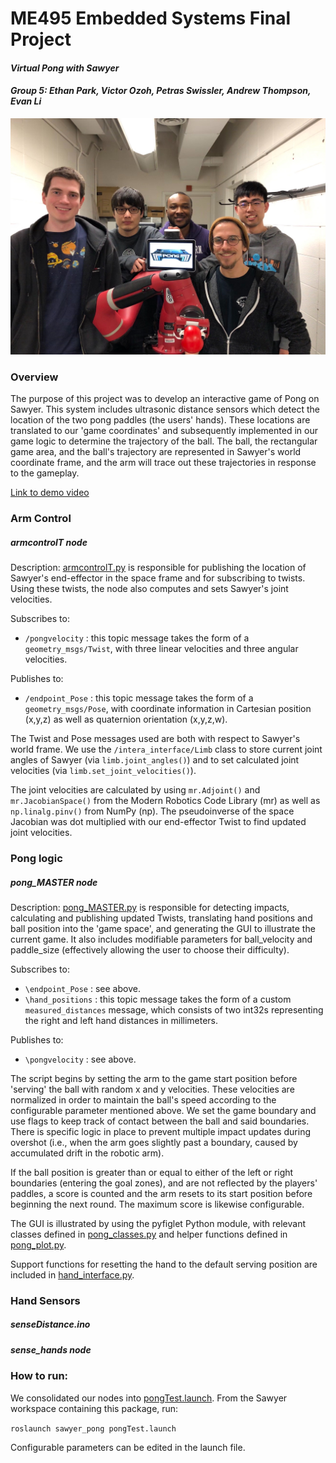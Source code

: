 # ME495 Embedded Systems Final Project

#### *Virtual Pong with Sawyer*
#### *Group 5: Ethan Park, Victor Ozoh, Petras Swissler, Andrew Thompson, Evan Li*

![group photo](groupphoto.jpg)

### Overview

The purpose of this project was to develop an interactive game of Pong on Sawyer. This system includes ultrasonic distance sensors which detect the location of the two pong paddles (the users' hands). These locations are translated to our 'game coordinates' and subsequently implemented in our game logic to determine the trajectory of the ball. The ball, the rectangular game area, and the ball's trajectory are represented in Sawyer's world coordinate frame, and the arm will trace out these trajectories in response to the gameplay.

[Link to demo video](https://youtu.be/s9HeBjx-4tQ)

### Arm Control

##### armcontrolT node
Description: [armcontrolT.py](src/armcontrolT.py) is responsible for publishing the location of Sawyer's end-effector in the space frame and for subscribing to twists. Using these twists, the node also computes and sets Sawyer's joint velocities.

Subscribes to:
* `/pongvelocity` : this topic message takes the form of a `geometry_msgs/Twist`, with three linear velocities and three angular velocities.

Publishes to:
* `/endpoint_Pose` : this topic message takes the form of a `geometry_msgs/Pose`, with coordinate information in Cartesian position (x,y,z) as well as quaternion orientation (x,y,z,w).

The Twist and Pose messages used are both with respect to Sawyer's world frame. We use the `/intera_interface/Limb` class to store current joint angles of Sawyer (via `limb.joint_angles()`) and to set calculated joint velocities (via `limb.set_joint_velocities()`).

 The joint velocities are calculated by using `mr.Adjoint()` and `mr.JacobianSpace()` from the Modern Robotics Code Library (mr) as well as `np.linalg.pinv()` from NumPy (np). The pseudoinverse of the space Jacobian was dot multiplied with our end-effector Twist to find updated joint velocities.

### Pong logic

##### pong_MASTER node

Description: [pong_MASTER.py](src/pong_MASTER.py) is responsible for detecting impacts, calculating and publishing updated Twists, translating hand positions and ball position into the 'game space', and generating the GUI to illustrate the current game. It also includes modifiable parameters for ball_velocity and paddle_size (effectively allowing the user to choose their difficulty).

Subscribes to:
* `\endpoint_Pose` : see above.
* `\hand_positions` : this topic message takes the form of a custom `measured_distances` message, which consists of two int32s representing the right and left hand distances in millimeters.

Publishes to:
* `\pongvelocity` : see above.

The script begins by setting the arm to the game start position before 'serving' the ball with random x and y velocities. These velocities are normalized in order to maintain the ball's speed according to the configurable parameter mentioned above. We set the game boundary and use flags to keep track of contact between the ball and said boundaries. There is specific logic in place to prevent multiple impact updates during overshot (i.e., when the arm goes slightly past a boundary, caused by accumulated drift in the robotic arm).

If the ball position is greater than or equal to either of the left or right boundaries (entering the goal zones), and are not reflected by the players' paddles, a score is counted and the arm resets to its start position before beginning the next round. The maximum score is likewise configurable.

The GUI is illustrated by using the pyfiglet Python module, with relevant classes defined in [pong_classes.py](\src\pong_classes.py) and helper functions defined in [pong_plot.py](\src\pong_plot.py).

Support functions for resetting the hand to the default serving position are included in [hand_interface.py](\src\hand_interface.py).

### Hand Sensors

##### senseDistance.ino

##### sense_hands node

### How to run:

We consolidated our nodes into [pongTest.launch](\launch\pongTest.launch).
From the Sawyer workspace containing this package, run:

`roslaunch sawyer_pong pongTest.launch`

Configurable parameters can be edited in the launch file.
